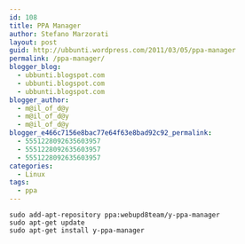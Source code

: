 ```yaml
---
id: 108
title: PPA Manager
author: Stefano Marzorati
layout: post
guid: http://ubbunti.wordpress.com/2011/03/05/ppa-manager
permalink: /ppa-manager/
blogger_blog:
  - ubbunti.blogspot.com
  - ubbunti.blogspot.com
  - ubbunti.blogspot.com
blogger_author:
  - m@il_of_d@y
  - m@il_of_d@y
  - m@il_of_d@y
blogger_e466c7156e8bac77e64f63e8bad92c92_permalink:
  - 5551228092635603957
  - 5551228092635603957
  - 5551228092635603957
categories:
  - Linux
tags:
  - ppa
---
```

`sudo add-apt-repository ppa:webupd8team/y-ppa-manager`  
`sudo apt-get update`  
`sudo apt-get install y-ppa-manager`